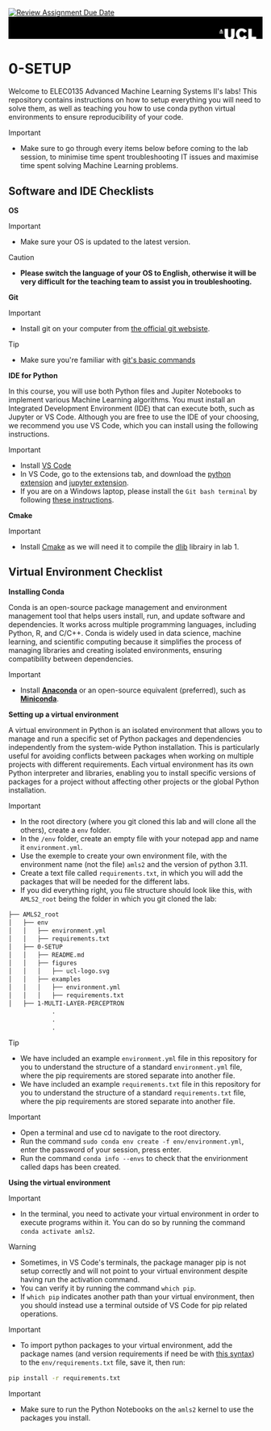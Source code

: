 [![Review Assignment Due Date](https://classroom.github.com/assets/deadline-readme-button-22041afd0340ce965d47ae6ef1cefeee28c7c493a6346c4f15d667ab976d596c.svg)](https://classroom.github.com/a/xa-0YIVt)
![](figures/ucl-logo.svg)

# 0-SETUP
Welcome to ELEC0135 Advanced Machine Learning Systems II's labs! This repository contains instructions on how to setup everything you will need to solve them, as well as teaching you how to use conda python virtual environments to ensure reproducibility of your code.

> [!IMPORTANT]
> * Make sure to go through every items below before coming to the lab session, to minimise time spent troubleshooting IT issues and maximise time spent solving Machine Learning problems.


## Software and IDE Checklists

**OS**
> [!IMPORTANT]
> * Make sure your OS is updated to the latest version.

> [!CAUTION]
> * **Please switch the language of your OS to English, otherwise it will be very difficult for the teaching team to assist you in troubleshooting.**

**Git**
> [!IMPORTANT]
> * Install git on your computer from [the official git websiste](https://git-scm.com).

> [!TIP]
> * Make sure you're familiar with [git's basic commands](https://education.github.com/git-cheat-sheet-education.pdf)

**IDE for Python**

In this course, you will use both Python files and Jupiter Notebooks to implement various Machine Learning algorithms. You must install an 
Integrated Development Environment (IDE) that can execute both, such as Jupyter or VS Code. Although you are free to use the IDE of your choosing, we recommend you use VS Code, which you can install using the following instructions.

> [!IMPORTANT]
> * Install [VS Code](https://code.visualstudio.com)
> * In VS Code, go to the extensions tab, and download the [python extension](https://marketplace.visualstudio.com/items?itemName=ms-python.python) and [jupyter extension](https://marketplace.visualstudio.com/items?itemName=ms-toolsai.jupyter).
> * If you are on a Windows laptop, please install the `Git bash terminal` by following [these instructions](https://www.geeksforgeeks.org/how-to-integrate-git-bash-with-visual-studio-code/).

**Cmake**
> [!IMPORTANT]
> * Install [Cmake](https://cmake.org/download/) as we will need it to compile the [dlib](http://dlib.net) librairy in lab 1.

## Virtual Environment Checklist

**Installing Conda**

Conda is an open-source package management and environment management tool that helps users install, run, and update software and dependencies. It works across multiple programming languages, including Python, R, and C/C++. Conda is widely used in data science, machine learning, and scientific computing because it simplifies the process of managing libraries and creating isolated environments, ensuring compatibility between dependencies.

> [!IMPORTANT]
> * Install [**Anaconda**](https://docs.anaconda.com/free/anaconda/) or an open-source equivalent (preferred), such as [**Miniconda**](https://docs.conda.io/projects/miniconda/en/latest/miniconda-install.html).

**Setting up a virtual environment**

A virtual environment in Python is an isolated environment that allows you to manage and run a specific set of Python packages and dependencies independently from the system-wide Python installation. This is particularly useful for avoiding conflicts between packages when working on multiple projects with different requirements. Each virtual environment has its own Python interpreter and libraries, enabling you to install specific versions of packages for a project without affecting other projects or the global Python installation.

> [!IMPORTANT]
> - In the root directory (where you git cloned this lab and will clone all the others), create a `env` folder. 
> - In the `/env` folder, create an empty file with your notepad app and name it `environment.yml`.
> - Use the exemple to create your own environment file, with the environment name (not the file) `amls2` and the version of python 3.11.
> - Create a text file called `requirements.txt`, in which you will add the packages that will be needed for the different labs.
> - If you did everything right, you file structure should look like this, with `AMLS2_root` being the folder in which you git cloned the lab:
> 
> ```plaintext
> ├── AMLS2_root
> │   ├── env
> │   │   ├── environment.yml
> │   │   ├── requirements.txt
> │   ├── 0-SETUP
> │   │   ├── README.md
> │   │   ├── figures
> │   │   │   ├── ucl-logo.svg
> │   │   ├── examples
> │   │   │   ├── environment.yml
> │   │   │   ├── requirements.txt
> │   ├── 1-MULTI-LAYER-PERCEPTRON
>             .
>             .
>             .
> ```

> [!TIP]
> - We have included an example `environment.yml` file in this repository for you to understand the structure of a standard `environment.yml` file, where the pip requirements are stored separate into another file.
> - We have included an example `requirements.txt` file in this repository for you to understand the structure of a standard `requirements.txt` file, where the pip requirements are stored separate into another file.

> [!IMPORTANT]
> - Open a terminal and use cd to navigate to the root directory.
> - Run the command `sudo conda env create -f env/environment.yml`, enter the password of your session, press enter.
> - Run the command `conda info --envs` to check that the envirionment called daps has been created.

**Using the virtual environment**

> [!IMPORTANT]
> - In the terminal, you need to activate your virtual environment in order to execute programs within it. You can do so by running the command `conda activate amls2`.

> [!WARNING]
> - Sometimes, in VS Code's terminals, the package manager pip is not setup correctly and will not point to your virtual environment despite having run the activation command.
> - You can verify it by running the command `which pip`.
> - If `which pip` indicates another path than your virtual environment, then you should instead use a terminal outside of VS Code for pip related operations.

> [!IMPORTANT]
> - To import python packages to your virtual environment, add the package names (and version requirements if need be with [this syntax](https://iscompatible.readthedocs.io/en/latest/)) to the `env/requirements.txt` file, save it, then run:
> ```bash
> pip install -r requirements.txt
> ```

> [!IMPORTANT]
> - Make sure to run the Python Notebooks on the `amls2` kernel to use the packages you install.

